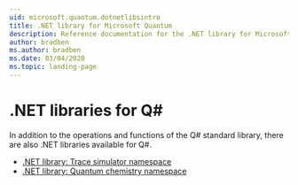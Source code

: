 ```yaml
---
uid: microsoft.quantum.dotnetlibsintro
title: .NET library for Microsoft Quantum
description: Reference documentation for the .NET library for Microsoft Quantum
author: bradben
ms.author: bradben
ms.date: 03/04/2020
ms.topic: landing-page
---
```


# .NET libraries for Q# #

In addition to the operations and functions of the Q# standard library, there are also .NET libraries available for Q#.

- [.NET library: Trace simulator namespace](https://docs.microsoft.com/dotnet/api/microsoft.quantum.simulation.simulators.qctracesimulators)
- [.NET library: Quantum chemistry namespace](https://docs.microsoft.com/dotnet/api/microsoft.quantum.chemistry)